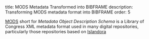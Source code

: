 title: MODS Metadata Transformed into BIBFRAME
description: Transforming MODS metadata format into BIBFRAME 
order: 5

[MODS](http://www.loc.gov/standards/mods/) short for *Metadata Object Description Schema* is a Library of
Congress XML metadata format used in many digital repositories, particularly
those repositories based on [Islandora](http://islandora.ca/)
